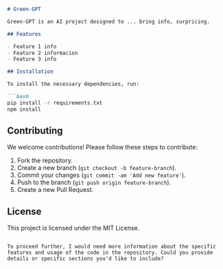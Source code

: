 ```markdown
# Green-GPT

Green-GPT is an AI project designed to ... bring info, surpricing.

## Features

- Feature 1 info
- Feature 2 informacion
- Feature 3 info

## Installation

To install the necessary dependencies, run:

```bash
pip install -r requirements.txt
npm install
```
## Contributing

We welcome contributions! Please follow these steps to contribute:

1. Fork the repository.
2. Create a new branch (`git checkout -b feature-branch`).
3. Commit your changes (`git commit -am 'Add new feature'`).
4. Push to the branch (`git push origin feature-branch`).
5. Create a new Pull Request.

## License

This project is licensed under the MIT License.

```

To proceed further, I would need more information about the specific features and usage of the code in the repository. Could you provide details or specific sections you'd like to include?
